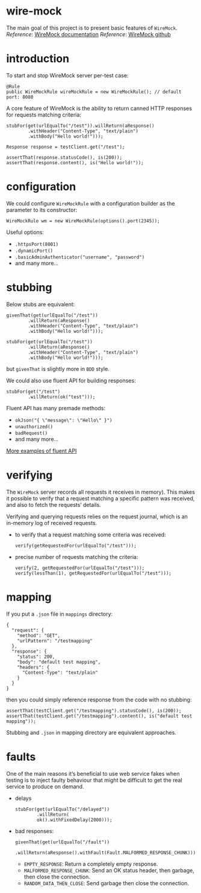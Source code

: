# wire-mock
The main goal of this project is to present basic features of `WireMock`.  
_Reference_: [WireMock documentation](http://wiremock.org/docs)
_Reference_: [WireMock github](https://github.com/tomakehurst/wiremock)

# introduction
To start and stop WireMock server per-test case:
```
@Rule
public WireMockRule wireMockRule = new WireMockRule(); // default port: 8080
```
A core feature of WireMock is the ability to return canned HTTP responses 
for requests matching criteria:
```
stubFor(get(urlEqualTo("/test")).willReturn(aResponse()
        .withHeader("Content-Type", "text/plain")
        .withBody("Hello world!")));

Response response = testClient.get("/test");

assertThat(response.statusCode(), is(200));
assertThat(response.content(), is("Hello world!"));
```

# configuration
We could configure `WireMockRule` with a configuration builder as the 
parameter to its constructor:
```
WireMockRule wm = new WireMockRule(options().port(2345));
```

Useful options:
* `.httpsPort(8001)`
* `.dynamicPort()`
* `.basicAdminAuthenticator("username", "password")`
* and many more...

# stubbing
Below stubs are equivalent:
```
givenThat(get(urlEqualTo("/test"))
        .willReturn(aResponse()
        .withHeader("Content-Type", "text/plain")
        .withBody("Hello world!")));
```
```
stubFor(get(urlEqualTo("/test"))
        .willReturn(aResponse()
        .withHeader("Content-Type", "text/plain")
        .withBody("Hello world!")));
```
but `givenThat` is slightly more in `BDD` style.

We could also use fluent API for building responses:
```
stubFor(get("/test")
        .willReturn(ok("test")));
```

Fluent API has many premade methods:
* `okJson("{ \"message\": \"Hello\" }")`
* `unauthorized()`
* `badRequest()`
* and many more...

[More examples of fluent API](https://github.com/tomakehurst/wiremock/blob/master/src/test/java/ignored/Examples.java#374)

# verifying
The `WireMock` server records all requests it receives in memory). 
This makes it possible to verify that a request matching a specific 
pattern was received, and also to fetch the requests’ details.

Verifying and querying requests relies on the request journal, which is an 
in-memory log of received requests.

* to verify that a request matching some criteria was received:
  ```
  verify(getRequestedFor(urlEqualTo("/test")));
  ```
* precise number of requests matching the criteria:
  ```
  verify(2, getRequestedFor(urlEqualTo("/test")));
  verify(lessThan(1), getRequestedFor(urlEqualTo("/test")));
  ```
  
# mapping
If you put a `.json` file in `mappings` directory:
```
{
  "request": {
    "method": "GET",
    "urlPattern": "/testmapping"
  },
  "response": {
    "status": 200,
    "body": "default test mapping",
    "headers": {
      "Content-Type": "text/plain"
    }
  }
}
```
then you could simply reference response from the code with no stubbing:
```
assertThat(testClient.get("/testmapping").statusCode(), is(200));
assertThat(testClient.get("/testmapping").content(), is("default test mapping"));
```
Stubbing and `.json` in mapping directory are equivalent approaches.

# faults
One of the main reasons it’s beneficial to use web service fakes when testing 
is to inject faulty behaviour that might be difficult to get the real service 
to produce on demand.
* delays
    ```
    stubFor(get(urlEqualTo("/delayed"))
            .willReturn(
            ok().withFixedDelay(2000)));
    ```
* bad responses:
  ```
  givenThat(get(urlEqualTo("/fault"))
          .willReturn(aResponse().withFault(Fault.MALFORMED_RESPONSE_CHUNK)));
  ```
  * `EMPTY_RESPONSE`: Return a completely empty response.
  * `MALFORMED_RESPONSE_CHUNK`: Send an OK status header, 
  then garbage, then close the connection.
  * `RANDOM_DATA_THEN_CLOSE`: Send garbage then close the connection.